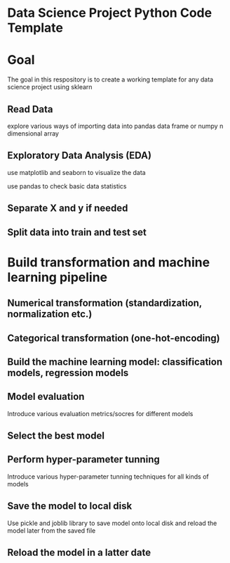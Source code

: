# Data Science Project Python Code Template

# Goal
The goal in this respository is to create a working template for any data science project using sklearn

## Read Data
explore various ways of importing data into pandas data frame or numpy n dimensional array

## Exploratory Data Analysis (EDA)
use matplotlib and seaborn to visualize the data

use pandas to check basic data statistics

## Separate X and y if needed

## Split data into train and test set

# Build transformation and machine learning pipeline 

## Numerical transformation (standardization, normalization etc.)

## Categorical transformation (one-hot-encoding)

## Build the machine learning model: classification models, regression models

## Model evaluation
Introduce various evaluation metrics/socres for different models

## Select the best model


## Perform hyper-parameter tunning
Introduce various hyper-parameter tunning techniques for all kinds of models

## Save the model to local disk
Use pickle and joblib library to save model onto local disk and reload the model later from the saved file

## Reload the model in a latter date
